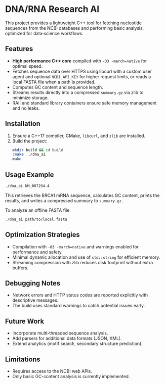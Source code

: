 # DNA/RNA Research AI

This project provides a lightweight C++ tool for fetching nucleotide sequences from the NCBI databases and performing basic analysis, optimized for data‑science workflows.

## Features
- **High performance C++ core** compiled with `-O3 -march=native` for optimal speed.
- Fetches sequence data over HTTPS using libcurl with a custom user agent and optional `NCBI_API_KEY` for higher request limits, or reads a local FASTA file when a path is provided.
- Computes GC content and sequence length.
- Streams results directly into a compressed `summary.gz` via zlib to minimize storage.
- RAII and standard library containers ensure safe memory management and no leaks.

## Installation
1. Ensure a C++17 compiler, CMake, `libcurl`, and `zlib` are installed.
2. Build the project:
   ```bash
   mkdir build && cd build
   cmake ../dna_ai
   make
   ```

## Usage Example
```bash
./dna_ai NM_007294.4
```
This retrieves the BRCA1 mRNA sequence, calculates GC content, prints the results, and writes a compressed summary to `summary.gz`.

To analyze an offline FASTA file:
```bash
./dna_ai path/to/local.fasta
```

## Optimization Strategies
- Compilation with `-O3 -march=native` and warnings enabled for performance and safety.
- Minimal dynamic allocation and use of `std::string` for efficient memory.
- Streaming compression with zlib reduces disk footprint without extra buffers.

## Debugging Notes
- Network errors and HTTP status codes are reported explicitly with descriptive messages.
- The build uses standard warnings to catch potential issues early.

## Future Work
- Incorporate multi-threaded sequence analysis.
- Add parsers for additional data formats (JSON, XML).
- Extend analytics (motif search, secondary structure prediction).

## Limitations
- Requires access to the NCBI web APIs.
- Only basic GC-content analysis is currently implemented.

